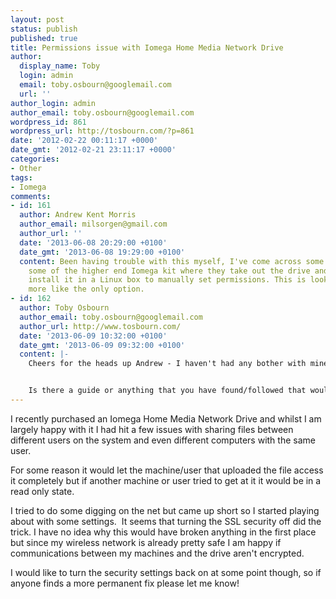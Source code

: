 ```yaml
---
layout: post
status: publish
published: true
title: Permissions issue with Iomega Home Media Network Drive
author:
  display_name: Toby
  login: admin
  email: toby.osbourn@googlemail.com
  url: ''
author_login: admin
author_email: toby.osbourn@googlemail.com
wordpress_id: 861
wordpress_url: http://tosbourn.com/?p=861
date: '2012-02-22 00:11:17 +0000'
date_gmt: '2012-02-21 23:11:17 +0000'
categories:
- Other
tags:
- Iomega
comments:
- id: 161
  author: Andrew Kent Morris
  author_email: milsorgen@gmail.com
  author_url: ''
  date: '2013-06-08 20:29:00 +0100'
  date_gmt: '2013-06-08 19:29:00 +0100'
  content: Been having trouble with this myself, I've come across some write-ups on
    some of the higher end Iomega kit where they take out the drive and temporarily
    install it in a Linux box to manually set permissions. This is looking more and
    more like the only option.
- id: 162
  author: Toby Osbourn
  author_email: toby.osbourn@googlemail.com
  author_url: http://www.tosbourn.com/
  date: '2013-06-09 10:32:00 +0100'
  date_gmt: '2013-06-09 09:32:00 +0100'
  content: |-
    Cheers for the heads up Andrew - I haven't had any bother with mine since but I will know for next time.


    Is there a guide or anything that you have found/followed that would be useful? If so I will certainly add it to the post and credit you with the spot.
---
```

<p>I recently purchased an Iomega Home Media Network Drive and whilst I am largely happy with it I had hit a few issues with sharing files between different users on the system and even different computers with the same user.</p>
<p>For some reason it would let the machine/user that uploaded the file access it completely but if another machine or user tried to get at it it would be in a read only state.</p>
<p>I tried to do some digging on the net but came up short so I started playing about with some settings.  It seems that turning the SSL security off did the trick. I have no idea why this would have broken anything in the first place but since my wireless network is already pretty safe I am happy if communications between my machines and the drive aren't encrypted.</p>
<p>I would like to turn the security settings back on at some point though, so if anyone finds a more permanent fix please let me know!</p>
